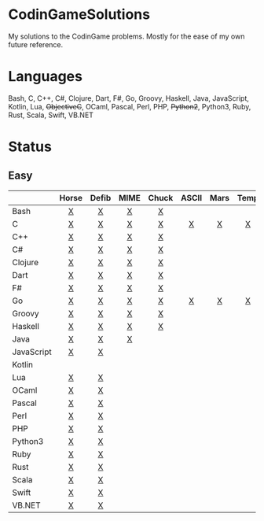 # CodinGameSolutions
My solutions to the CodinGame problems. Mostly for the ease of my own future reference.

# Languages
Bash, C, C++, C#, Clojure, Dart, F#, Go, Groovy, Haskell, Java, JavaScript, Kotlin, Lua, ~~ObjectiveC~~, OCaml, Pascal, Perl, PHP, ~~Python2~~, Python3, Ruby, Rust, Scala, Swift, VB.NET

# Status
## Easy

|            | Horse   | Defib   | MIME    | Chuck  | ASCII  | Mars   | Temp   | Thor   | Descent | Onboard |
| ---------- |:-------:|:-------:|:-------:|:------:|:------:|:------:|:------:|:------:|:-------:|:-------:|
| Bash       | [X][1]  | [X][2]  | [X][3]  | [X][4] |        |        |        |        |         |         |
| C          | [X][11] | [X][12] | [X][13] | [X][14]| [X][15]| [X][16]| [X][17]| [X][18]|         |         |
| C++        | [X][21] | [X][22] | [X][23] | [X][24]|        |        |        |        |         |         |
| C#         | [X][31] | [X][32] | [X][33] | [X][34]|        |        |        |        |         |         |
| Clojure    | [X][41] | [X][42] | [X][43] | [X][44]|        |        |        |        |         |         |
| Dart       | [X][51] | [X][52] | [X][53] | [X][54]|        |        |        |        |         |         |
| F#         | [X][61] | [X][62] | [X][63] | [X][64]|        |        |        |        |         |         |
| Go         | [X][71] | [X][72] | [X][73] | [X][74]| [X][75]| [X][76]| [X][77]| [X][78]|         |         |
| Groovy     | [X][81] | [X][82] | [X][83] | [X][84]|        |        |        |        |         |         |
| Haskell    | [X][91] | [X][92] | [X][93] | [X][94]|        |        |        |        |         |         |
| Java       | [X][101]| [X][102]| [X][103]|        |        |        |        |        |         |         |
| JavaScript | [X][111]| [X][112]|         |        |        |        |        |        |         |         |
| Kotlin     |         |         |         |        |        |        |        |        |         |         |
| Lua        | [X][131]| [X][132]|         |        |        |        |        |        |         |         |
| OCaml      | [X][141]| [X][142]|         |        |        |        |        |        |         |         |
| Pascal     | [X][151]| [X][152]|         |        |        |        |        |        |         |         |
| Perl       | [X][161]| [X][162]|         |        |        |        |        |        |         |         |
| PHP        | [X][171]| [X][172]|         |        |        |        |        |        |         |         |
| Python3    | [X][181]| [X][182]|         |        |        |        |        |        |         |         |
| Ruby       | [X][191]| [X][192]|         |        |        |        |        |        |         |         |
| Rust       | [X][201]| [X][202]|         |        |        |        |        |        |         |         |
| Scala      | [X][211]| [X][212]|         |        |        |        |        |        |         |         |
| Swift      | [X][221]| [X][222]|         |        |        |        |        |        |         |         |
| VB.NET     | [X][231]| [X][232]|         |        |        |        |        |        |         |         |

[1]: Easy/Horse-racing%20Duals/main.bash
[2]: Easy/Defibrillators/main.bash
[3]: Easy/MIME%20Type/main.bash
[4]: Easy/Chuck%20Norris/main.bash

[11]: Easy/Horse-racing%20Duals/main.c
[12]: Easy/Defibrillators/main.c
[13]: Easy/MIME%20Type/main.c
[14]: Easy/Chuck%20Norris/main.c
[15]: Easy/ASCII%20Art/main.c
[16]: Easy/Mars%20Lander/main.c
[17]: Easy/Temperatures/main.c
[18]: Easy/Power%20of%20Thor/main.c

[21]: Easy/Horse-racing%20Duals/main.cpp
[22]: Easy/Defibrillators/main.cpp
[23]: Easy/MIME%20Type/main.cpp
[24]: Easy/Chuck%20Norris/main.cpp

[31]: Easy/Horse-racing%20Duals/main.cs
[32]: Easy/Defibrillators/main.cs
[33]: Easy/MIME%20Type/main.cs
[34]: Easy/Chuck%20Norris/main.cs

[41]: Easy/Horse-racing%20Duals/main.clj
[42]: Easy/Defibrillators/main.clj
[43]: Easy/MIME%20Type/main.clj
[44]: Easy/Chuck%20Norris/main.clj

[51]: Easy/Horse-racing%20Duals/main.dart
[52]: Easy/Defibrillators/main.dart
[53]: Easy/MIME%20Type/main.dart
[54]: Easy/Chuck%20Norris/main.dart

[61]: Easy/Horse-racing%20Duals/main.fs
[62]: Easy/Defibrillators/main.fs
[63]: Easy/MIME%20Type/main.fs
[64]: Easy/Chuck%20Norris/main.fs

[71]: Easy/Horse-racing%20Duals/main.go
[72]: Easy/Defibrillators/main.go
[73]: Easy/MIME%20Type/main.go
[74]: Easy/Chuck%20Norris/main.go
[75]: Easy/ASCII%20Art/main.go
[76]: Easy/Mars%20Lander/main.go
[77]: Easy/Temperatures/main.go
[78]: Easy/Power%20of%20Thor/main.go

[81]: Easy/Horse-racing%20Duals/main.groovy
[82]: Easy/Defibrillators/main.groovy
[83]: Easy/MIME%20Type/main.groovy
[84]: Easy/Chuck%20Norris/main.groovy

[91]: Easy/Horse-racing%20Duals/main.hs
[92]: Easy/Defibrillators/main.hs
[93]: Easy/MIME%20Type/main.hs
[94]: Easy/Chuck%20Norris/main.hs

[101]: Easy/Horse-racing%20Duals/main.java
[102]: Easy/Defibrillators/main.java
[103]: Easy/MIME%20Type/main.java

[111]: Easy/Horse-racing%20Duals/main.js
[112]: Easy/Defibrillators/main.js

[131]: Easy/Horse-racing%20Duals/main.lua
[132]: Easy/Defibrillators/main.lua

[141]: Easy/Horse-racing%20Duals/main.ml
[142]: Easy/Defibrillators/main.ml

[151]: Easy/Horse-racing%20Duals/main.pas
[152]: Easy/Defibrillators/main.pas

[161]: Easy/Horse-racing%20Duals/main.pl
[162]: Easy/Defibrillators/main.pl

[171]: Easy/Horse-racing%20Duals/main.php
[172]: Easy/Defibrillators/main.php

[181]: Easy/Horse-racing%20Duals/main.py
[182]: Easy/Defibrillators/main.py

[191]: Easy/Horse-racing%20Duals/main.rb
[192]: Easy/Defibrillators/main.rb

[201]: Easy/Horse-racing%20Duals/main.rs
[202]: Easy/Defibrillators/main.rs

[211]: Easy/Horse-racing%20Duals/main.sc
[212]: Easy/Defibrillators/main.sc

[221]: Easy/Horse-racing%20Duals/main.swift
[222]: Easy/Defibrillators/main.swift

[231]: Easy/Horse-racing%20Duals/main.vb
[232]: Easy/Defibrillators/main.vb
